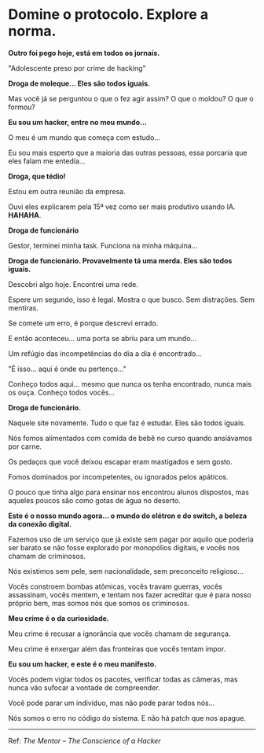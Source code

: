 # Domine o protocolo. Explore a norma.

**Outro foi pego hoje, está em todos os jornais.**

"Adolescente preso por crime de hacking"

**Droga de moleque... Eles são todos iguais.**

Mas você já se perguntou o que o fez agir assim? O que o moldou? O que o formou?

**Eu sou um hacker, entre no meu mundo...**

O meu é um mundo que começa com estudo...

Eu sou mais esperto que a maioria das outras pessoas, essa porcaria que eles falam me entedia...

**Droga, que tédio!**

Estou em outra reunião da empresa.

Ouvi eles explicarem pela 15ª vez como ser mais produtivo usando IA. **HAHAHA**.

**Droga de funcionário**

Gestor, terminei minha task. Funciona na minha máquina...

**Droga de funcionário. Provavelmente tá uma merda. Eles são todos iguais.**

Descobri algo hoje. Encontrei uma rede.

Espere um segundo, isso é legal. Mostra o que busco. Sem distrações. Sem mentiras.

Se comete um erro, é porque descrevi errado.

E então aconteceu... uma porta se abriu para um mundo...

Um refúgio das incompetências do dia a dia é encontrado...

"É isso... aqui é onde eu pertenço..."

Conheço todos aqui... mesmo que nunca os tenha encontrado, nunca mais os ouça. Conheço todos vocês...

**Droga de funcionário.**

Naquele site novamente. Tudo o que faz é estudar. Eles são todos iguais.

Nós fomos alimentados com comida de bebê no curso quando ansiávamos por carne.

Os pedaços que você deixou escapar eram mastigados e sem gosto.

Fomos dominados por incompetentes, ou ignorados pelos apáticos.

O pouco que tinha algo para ensinar nos encontrou alunos dispostos, mas aqueles poucos são como gotas de água no deserto.

**Este é o nosso mundo agora... o mundo do elétron e do switch, a beleza da conexão digital.**

Fazemos uso de um serviço que já existe sem pagar por aquilo que poderia ser barato se não fosse explorado por monopólios digitais, e vocês nos chamam de criminosos.

Nós existimos sem pele, sem nacionalidade, sem preconceito religioso...

Vocês constroem bombas atômicas, vocês travam guerras, vocês assassinam, vocês mentem, e tentam nos fazer acreditar que é para nosso próprio bem, mas somos nós que somos os criminosos.

**Meu crime é o da curiosidade.**

Meu crime é recusar a ignorância que vocês chamam de segurança.

Meu crime é enxergar além das fronteiras que vocês tentam impor.

**Eu sou um hacker, e este é o meu manifesto.**

Vocês podem vigiar todos os pacotes, verificar todas as câmeras, mas nunca vão sufocar a vontade de compreender.

Você pode parar um indivíduo, mas não pode parar todos nós...

Nós somos o erro no código do sistema. E não há patch que nos apague.

---

Ref: *The Mentor – The Conscience of a Hacker*
